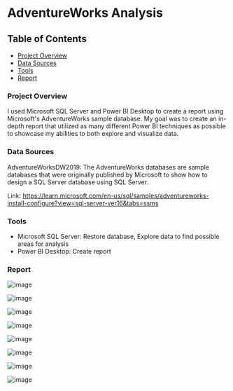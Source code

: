 # AdventureWorks Analysis

## Table of Contents

- [Project Overview](#project-overview)
- [Data Sources](#data-sources)
- [Tools](#tools)
- [Report](#report)

### Project Overview

I used Microsoft SQL Server and Power BI Desktop to create a report using Microsoft's AdventureWorks sample database. My goal was to create an in-depth report that utilized as many different Power BI techniques as possible to showcase my abilities to both explore and visualize data.

### Data Sources

AdventureWorksDW2019: The AdventureWorks databases are sample databases that were originally published by Microsoft to show how to design a SQL Server database using SQL Server.

Link: https://learn.microsoft.com/en-us/sql/samples/adventureworks-install-configure?view=sql-server-ver16&tabs=ssms

### Tools

- Microsoft SQL Server: Restore database, Explore data to find possible areas for analysis
- Power BI Desktop: Create report 

### Report

![image](https://github.com/user-attachments/assets/e5f7a614-0113-435e-8b36-4c5e7c0365e4)

![image](https://github.com/user-attachments/assets/40e28f1a-a1a3-483f-89ed-1ad4f2f450d2)

![image](https://github.com/user-attachments/assets/5b076b31-9d2a-4f67-88c0-7bb0e94f58c9)

![image](https://github.com/user-attachments/assets/d06e916f-32a8-4d51-924f-604416278977)

![image](https://github.com/user-attachments/assets/a2f2cffe-7100-4b92-a0e4-085dbf157e46)

![image](https://github.com/user-attachments/assets/4ee2b5aa-9125-488a-ae79-f16b869bb827)

![image](https://github.com/user-attachments/assets/61eb30b7-4f09-42c5-a91c-e8158e9a36ad)

![image](https://github.com/user-attachments/assets/8cc36dc0-bf14-45b5-b975-1aa045a650e5)
